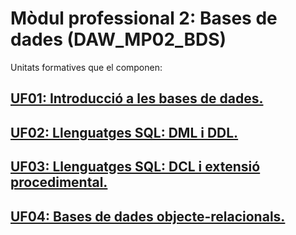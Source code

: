 # Mòdul professional 2: Bases de dades (DAW_MP02_BDS)

Unitats formatives que el componen:
## [UF01: Introducció a les bases de dades.](MP02_UF01)
## [UF02: Llenguatges SQL: DML i DDL.](MP02_UF02)
## [UF03: Llenguatges SQL: DCL i extensió procedimental.](MP02_UF03)
## [UF04: Bases de dades objecte-relacionals.](MP02_UF04)